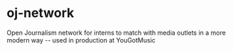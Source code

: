 # oj-network
Open Journalism network for interns to match with media outlets in a more modern way -- used in production at YouGotMusic
